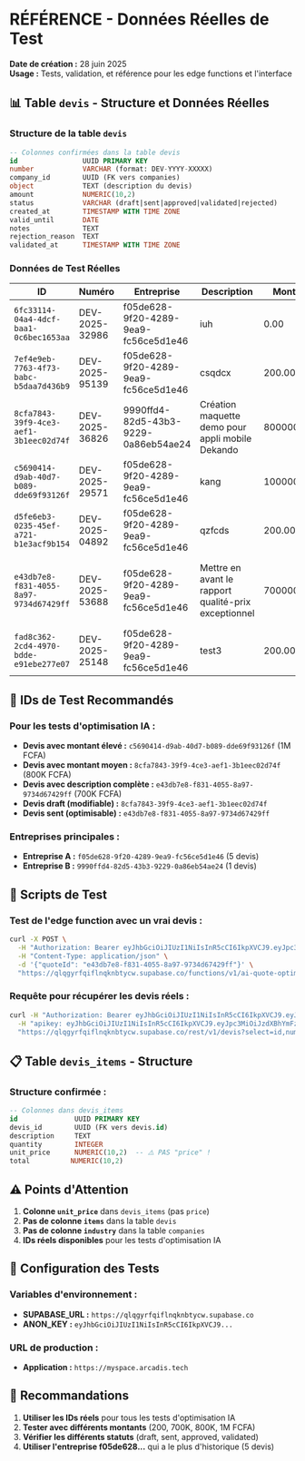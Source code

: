 # RÉFÉRENCE - Données Réelles de Test

**Date de création :** 28 juin 2025  
**Usage :** Tests, validation, et référence pour les edge functions et l'interface

## 📊 Table `devis` - Structure et Données Réelles

### Structure de la table `devis`
```sql
-- Colonnes confirmées dans la table devis
id                UUID PRIMARY KEY
number            VARCHAR (format: DEV-YYYY-XXXXX)
company_id        UUID (FK vers companies)
object            TEXT (description du devis)
amount            NUMERIC(10,2)
status            VARCHAR (draft|sent|approved|validated|rejected)
created_at        TIMESTAMP WITH TIME ZONE
valid_until       DATE
notes             TEXT
rejection_reason  TEXT
validated_at      TIMESTAMP WITH TIME ZONE
```

### Données de Test Réelles

| ID | Numéro | Entreprise | Description | Montant | Statut | Notes |
|---|---|---|---|---|---|---|
| `6fc33114-04a4-4dcf-baa1-0c6bec1653aa` | DEV-2025-32986 | f05de628-9f20-4289-9ea9-fc56ce5d1e46 | iuh | 0.00 | validated | (vide) |
| `7ef4e9eb-7763-4f73-babc-b5daa7d436b9` | DEV-2025-95139 | f05de628-9f20-4289-9ea9-fc56ce5d1e46 | csqdcx | 200.00 | validated | wcx s |
| `8cfa7843-39f9-4ce3-aef1-3b1eec02d74f` | DEV-2025-36826 | 9990ffd4-82d5-43b3-9229-0a86eb54ae24 | Création maquette demo pour appli mobile Dekando | 800000.00 | draft | (vide) |
| `c5690414-d9ab-40d7-b089-dde69f93126f` | DEV-2025-29571 | f05de628-9f20-4289-9ea9-fc56ce5d1e46 | kang | 1000000.00 | sent | koung |
| `d5fe6eb3-0235-45ef-a721-b1e3acf9b154` | DEV-2025-04892 | f05de628-9f20-4289-9ea9-fc56ce5d1e46 | qzfcds | 200.00 | approved | vdfvd |
| `e43db7e8-f831-4055-8a97-9734d67429ff` | DEV-2025-53688 | f05de628-9f20-4289-9ea9-fc56ce5d1e46 | Mettre en avant le rapport qualité-prix exceptionnel | 700000.00 | sent | Conditions de paiement adaptées à la taille de Ameth - indépendant |
| `fad8c362-2cd4-4970-bdde-e91ebe277e07` | DEV-2025-25148 | f05de628-9f20-4289-9ea9-fc56ce5d1e46 | test3 | 200.00 | sent | (vide) |

## 🎯 IDs de Test Recommandés

### Pour les tests d'optimisation IA :
- **Devis avec montant élevé :** `c5690414-d9ab-40d7-b089-dde69f93126f` (1M FCFA)
- **Devis avec montant moyen :** `8cfa7843-39f9-4ce3-aef1-3b1eec02d74f` (800K FCFA)
- **Devis avec description complète :** `e43db7e8-f831-4055-8a97-9734d67429ff` (700K FCFA)
- **Devis draft (modifiable) :** `8cfa7843-39f9-4ce3-aef1-3b1eec02d74f`
- **Devis sent (optimisable) :** `e43db7e8-f831-4055-8a97-9734d67429ff`

### Entreprises principales :
- **Entreprise A :** `f05de628-9f20-4289-9ea9-fc56ce5d1e46` (5 devis)
- **Entreprise B :** `9990ffd4-82d5-43b3-9229-0a86eb54ae24` (1 devis)

## 🧪 Scripts de Test

### Test de l'edge function avec un vrai devis :
```bash
curl -X POST \
  -H "Authorization: Bearer eyJhbGciOiJIUzI1NiIsInR5cCI6IkpXVCJ9.eyJpc3MiOiJzdXBhYmFzZSIsInJlZiI6InFscWd5cmZxaWZsbnFrbmJ0eWN3Iiwicm9sZSI6ImFub24iLCJpYXQiOjE3NTAxMDI0NTEsImV4cCI6MjA2NTY3ODQ1MX0.ODLjlo-8mvt_Y75LETySScpOQui-MaCBrszWRA2oyrE" \
  -H "Content-Type: application/json" \
  -d '{"quoteId": "e43db7e8-f831-4055-8a97-9734d67429ff"}' \
  "https://qlqgyrfqiflnqknbtycw.supabase.co/functions/v1/ai-quote-optimization"
```

### Requête pour récupérer les devis réels :
```bash
curl -H "Authorization: Bearer eyJhbGciOiJIUzI1NiIsInR5cCI6IkpXVCJ9.eyJpc3MiOiJzdXBhYmFzZSIsInJlZiI6InFscWd5cmZxaWZsbnFrbmJ0eWN3Iiwicm9sZSI6ImFub24iLCJpYXQiOjE3NTAxMDI0NTEsImV4cCI6MjA2NTY3ODQ1MX0.ODLjlo-8mvt_Y75LETySScpOQui-MaCBrszWRA2oyrE" \
  -H "apikey: eyJhbGciOiJIUzI1NiIsInR5cCI6IkpXVCJ9.eyJpc3MiOiJzdXBhYmFzZSIsInJlZiI6InFscWd5cmZxaWZsbnFrbmJ0eWN3Iiwicm9sZSI6ImFub24iLCJpYXQiOjE3NTAxMDI0NTEsImV4cCI6MjA2NTY3ODQ1MX0.ODLjlo-8mvt_Y75LETySScpOQui-MaCBrszWRA2oyrE" \
  "https://qlqgyrfqiflnqknbtycw.supabase.co/rest/v1/devis?select=id,number,amount,status&limit=5"
```

## 📋 Table `devis_items` - Structure

### Structure confirmée :
```sql
-- Colonnes dans devis_items
id              UUID PRIMARY KEY
devis_id        UUID (FK vers devis.id)
description     TEXT
quantity        INTEGER
unit_price      NUMERIC(10,2)  -- ⚠️ PAS "price" !
total          NUMERIC(10,2)
```

## ⚠️ Points d'Attention

1. **Colonne `unit_price`** dans `devis_items` (pas `price`)
2. **Pas de colonne `items`** dans la table `devis`
3. **Pas de colonne `industry`** dans la table `companies`
4. **IDs réels disponibles** pour les tests d'optimisation IA

## 🔧 Configuration des Tests

### Variables d'environnement :
- **SUPABASE_URL :** `https://qlqgyrfqiflnqknbtycw.supabase.co`
- **ANON_KEY :** `eyJhbGciOiJIUzI1NiIsInR5cCI6IkpXVCJ9...`

### URL de production :
- **Application :** `https://myspace.arcadis.tech`

## 📝 Recommandations

1. **Utiliser les IDs réels** pour tous les tests d'optimisation IA
2. **Tester avec différents montants** (200, 700K, 800K, 1M FCFA)
3. **Vérifier les différents statuts** (draft, sent, approved, validated)
4. **Utiliser l'entreprise f05de628...** qui a le plus d'historique (5 devis)
